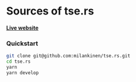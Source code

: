 # Sources of tse.rs

**[Live website](https://tse.rs)**

### Quickstart

```bash
git clone git@github.com:milankinen/tse.rs.git
cd tse.rs
yarn
yarn develop
```
